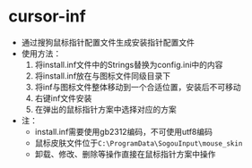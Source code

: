 # cursor-inf

- 通过搜狗鼠标指针配置文件生成安装指针配置文件
- 使用方法：
  1. 将install.inf文件中的Strings替换为config.ini中的内容
  2. 将install.inf放在与图标文件同级目录下
  3. 将inf与图标文件整体移动到一个合适位置，安装后不可移动
  4. 右键inf文件安装
  5. 在弹出的鼠标指针方案中选择对应的方案
- 注：
  - install.inf需要使用gb2312编码，不可使用utf8编码
  - 鼠标皮肤文件位于`C:\ProgramData\SogouInput\mouse_skin`
  - 卸载、修改、删除等操作直接在鼠标指针方案中操作
